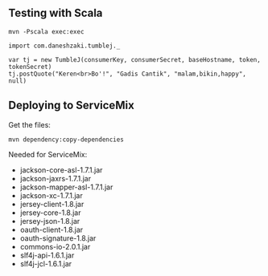 Testing with Scala
------------------
	mvn -Pscala exec:exec

    import com.daneshzaki.tumblej._
    
    var tj = new TumbleJ(consumerKey, consumerSecret, baseHostname, token, tokenSecret)
    tj.postQuote("Keren<br>Bo'!", "Gadis Cantik", "malam,bikin,happy", null)

Deploying to ServiceMix
-----------------------
Get the files:

    mvn dependency:copy-dependencies

Needed for ServiceMix:

* jackson-core-asl-1.7.1.jar
* jackson-jaxrs-1.7.1.jar
* jackson-mapper-asl-1.7.1.jar
* jackson-xc-1.7.1.jar
* jersey-client-1.8.jar
* jersey-core-1.8.jar
* jersey-json-1.8.jar
* oauth-client-1.8.jar
* oauth-signature-1.8.jar
* commons-io-2.0.1.jar
* slf4j-api-1.6.1.jar
* slf4j-jcl-1.6.1.jar
